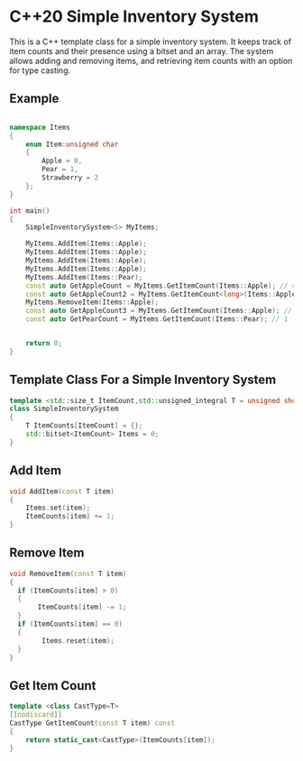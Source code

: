 
# C++20 Simple Inventory System 


This is a C++ template class for a simple inventory system. It keeps track of item counts and their presence using a bitset and an array. The system allows adding and removing items, and retrieving item counts with an option for type casting.
## Example

```cpp

namespace Items
{
    enum Item:unsigned char
    {
        Apple = 0,
        Pear = 1,
        Strawberry = 2
    };
}

int main()
{
    SimpleInventorySystem<5> MyItems;

    MyItems.AddItem(Items::Apple);
    MyItems.AddItem(Items::Apple);
    MyItems.AddItem(Items::Apple);
    MyItems.AddItem(Items::Apple);
    MyItems.AddItem(Items::Pear);
    const auto GetAppleCount = MyItems.GetItemCount(Items::Apple); // 4
    const auto GetAppleCount2 = MyItems.GetItemCount<long>(Items::Apple); //4
    MyItems.RemoveItem(Items::Apple);
    const auto GetAppleCount3 = MyItems.GetItemCount(Items::Apple); // 3
    const auto GetPearCount = MyItems.GetItemCount(Items::Pear); // 1


    return 0;
}
```


## Template Class For a Simple Inventory System

```cpp
template <std::size_t ItemCount,std::unsigned_integral T = unsigned short>
class SimpleInventorySystem
{
    T ItemCounts[ItemCount] = {};
    std::bitset<ItemCount> Items = 0;
}
```

## Add Item
```cpp
void AddItem(const T item)
{
    Items.set(item);
    ItemCounts[item] += 1;
}
```


## Remove Item 

```cpp
void RemoveItem(const T item)
{
  if (ItemCounts[item] > 0)
  {
       ItemCounts[item] -= 1;
  }
  if (ItemCounts[item] == 0)
  {
        Items.reset(item);
  }
}
```
## Get Item Count

```cpp
template <class CastType=T>
[[nodiscard]]
CastType GetItemCount(const T item) const
{
    return static_cast<CastType>(ItemCounts[item]);
}
```


